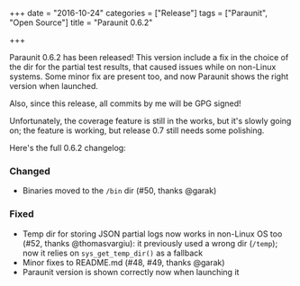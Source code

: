 +++
date = "2016-10-24"
categories = ["Release"]
tags = ["Paraunit", "Open Source"]
title = "Paraunit 0.6.2"

+++

Paraunit 0.6.2 has been released! This version include a fix in the choice of the dir for the partial test results, that
caused issues while on non-Linux systems. Some minor fix are present too, and now Paraunit shows the right version when
launched.

Also, since this release, all commits by me will be GPG signed!

Unfortunately, the coverage feature is still in the works, but it's slowly going on; the feature is working, but release 
0.7 still needs some polishing. 

Here's the full 0.6.2 changelog:

### Changed

* Binaries moved to the `/bin` dir (#50, thanks @garak)

### Fixed

* Temp dir for storing JSON partial logs now works in non-Linux OS too (#52, thanks @thomasvargiu): it previously used a
wrong dir (`/temp`); now it relies on `sys_get_temp_dir()` as a fallback
* Minor fixes to README.md (#48, #49, thanks @garak)
* Paraunit version is shown correctly now when launching it
